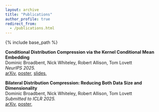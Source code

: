 ```yaml
---
layout: archive
title: "Publications"
author_profile: true
redirect_from:
  - /publications.html
---
```



{% include base_path %}


**Conditional Distribution Compression via the Kernel Conditional Mean Embedding**  
Dominic Broadbent, Nick Whiteley, Robert Allison, Tom Lovett  
*NeurIPS 2025.*  
[arXiv](https://arxiv.org/abs/2504.10139), 
[poster](/files/conditional_compression_poster.pdf),
[slides](/files/conditional_compression_slides.pdf),


**Bilateral Distribution Compression: Reducing Both Data Size and Dimensionality**  
Dominic Broadbent, Nick Whiteley, Robert Allison, Tom Lovett  
*Submitted to ICLR 2025.*  
[arXiv](https://arxiv.org/abs/2509.17543), [poster](/files/bilateral_compression_poster.pdf),
